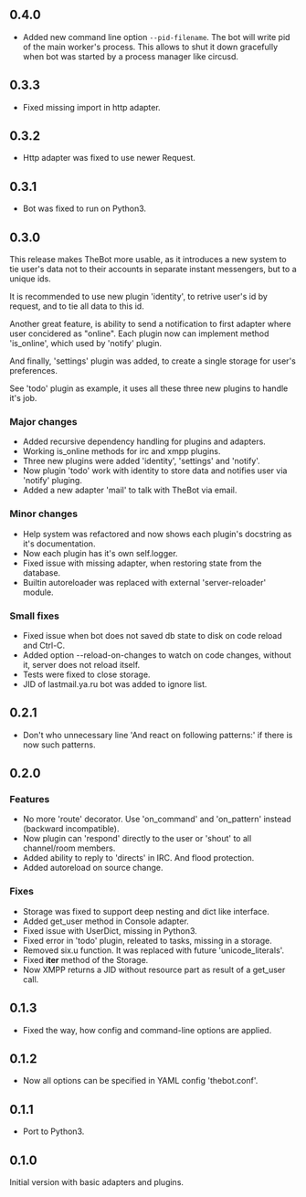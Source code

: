 0.4.0
-----

* Added new command line option `--pid-filename`. The bot will
  write pid of the main worker's process. This allows to shut it down
  gracefully when bot was started by a process manager like circusd.

0.3.3
-----

* Fixed missing import in http adapter.

0.3.2
-----

* Http adapter was fixed to use newer Request.

0.3.1
-----

* Bot was fixed to run on Python3.

0.3.0
-----

This release makes TheBot more usable, as it introduces a new
system to tie user's data not to their accounts in separate
instant messengers, but to a unique ids.

It is recommended to use new plugin 'identity', to retrive user's
id by request, and to tie all data to this id.

Another great feature, is ability to send a notification to first
adapter where user concidered as "online". Each plugin now can
implement method 'is_online', which used by 'notify' plugin.

And finally, 'settings' plugin was added, to create a single
storage for user's preferences.

See 'todo' plugin as example, it uses all these three new plugins
to handle it's job.

### Major changes

* Added recursive dependency handling for plugins and adapters.
* Working is_online methods for irc and xmpp plugins.
* Three new plugins were added 'identity', 'settings' and 'notify'.
* Now plugin 'todo' work with identity to store data and notifies user via 'notify' pluging.
* Added a new adapter 'mail' to talk with TheBot via email.

### Minor changes

* Help system was refactored and now shows each plugin's docstring as it's documentation.
* Now each plugin has it's own self.logger.
* Fixed issue with missing adapter, when restoring state from the database.
* Builtin autoreloader was replaced with external 'server-reloader' module.

### Small fixes

* Fixed issue when bot does not saved db state to disk on code reload and Ctrl-C.
* Added option --reload-on-changes to watch on code changes, without it, server does not reload itself.
* Tests were fixed to close storage.
* JID of lastmail.ya.ru bot was added to ignore list.

0.2.1
-----

* Don't who unnecessary line 'And react on following patterns:' if there is now such patterns.

0.2.0
-----

### Features

* No more 'route' decorator. Use 'on_command' and 'on_pattern' instead (backward incompatible).
* Now plugin can 'respond' directly to the user or 'shout' to all channel/room members.
* Added ability to reply to 'directs' in IRC. And flood protection.
* Added autoreload on source change.

### Fixes

* Storage was fixed to support deep nesting and dict like interface.
* Added get_user method in Console adapter.
* Fixed issue with UserDict, missing in Python3.
* Fixed error in 'todo' plugin, releated to tasks, missing in a storage.
* Removed six.u function. It was replaced with future 'unicode_literals'.
* Fixed __iter__ method of the Storage.
* Now XMPP returns a JID without resource part as result of a get_user call.

0.1.3
-----

* Fixed the way, how config and command-line options are applied.

0.1.2
-----

* Now all options can be specified in YAML config 'thebot.conf'.

0.1.1
-----

* Port to Python3.

0.1.0
-----

Initial version with basic adapters and plugins.
